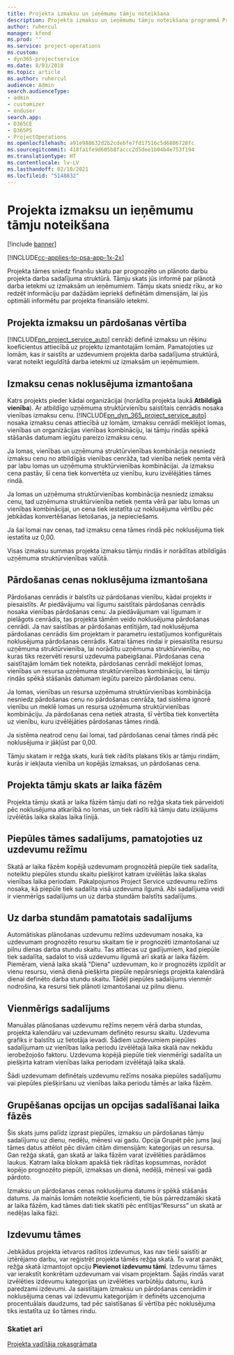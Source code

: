 ```yaml
---
title: Projekta izmaksu un ieņēmumu tāmju noteikšana
description: Projekta izmaksu un ieņēmumu tāmju noteikšana programmā Project Service
author: ruhercul
manager: kfend
ms.prod: ''
ms.service: project-operations
ms.custom:
- dyn365-projectservice
ms.date: 8/03/2018
ms.topic: article
ms.author: ruhercul
audience: Admin
search.audienceType:
- admin
- customizer
- enduser
search.app:
- D365CE
- D365PS
- ProjectOperations
ms.openlocfilehash: a91e988632d2b2cdebfe7fd17516c5d6886728fc
ms.sourcegitcommit: 418fa1fe9d605b8faccc2d5dee1b04b4e753f194
ms.translationtype: HT
ms.contentlocale: lv-LV
ms.lasthandoff: 02/10/2021
ms.locfileid: "5148832"
---
```

# <a name="determine-project-cost-and-revenue-estimates"></a>Projekta izmaksu un ieņēmumu tāmju noteikšana 

[!include [banner](../includes/psa-now-project-operations.md)]

[!INCLUDE[cc-applies-to-psa-app-1x-2x](../includes/cc-applies-to-psa-app-1x-2x.md)]

Projekta tāmes sniedz finanšu skatu par prognozēto un plānoto darbu projekta darba sadalījuma struktūrā. Tāmju skats jūs informē par plānotā darba ietekmi uz izmaksām un ieņēmumiem. Tāmju skats sniedz rīku, ar ko redzēt informāciju par dažādām iepriekš definētām dimensijām, lai jūs optimāli informētu par projekta finansiālo ietekmi.  
  
## <a name="cost-and-sales-value-of-the-project"></a>Projekta izmaksu un pārdošanas vērtība  
[!INCLUDE[pn_project_service_auto](../includes/pn-project-service-auto.md)] cenrāži definē izmaksu un rēķinu koeficientus attiecībā uz projektu izmantotajām lomām. Pamatojoties uz lomām, kas ir saistīts ar uzdevumiem projekta darba sadalījuma struktūrā, varat noteikt ieguldītā darba ietekmi uz izmaksām un ieņēmumiem.  
  
## <a name="cost-price-defaulting"></a>Izmaksu cenas noklusējuma izmantošana  
Katrs projekts pieder kādai organizācijai (norādīta projekta laukā **Atbildīgā vienība**). Ar atbildīgo uzņēmuma struktūrvienību saistītais cenrādis nosaka vienības izmaksu cenu. [!INCLUDE[pn_dyn_365_project_service_auto](../includes/pn-dyn-365-project-service-auto.md)] nosaka izmaksu cenas attiecībā uz lomām, izmaksu cenrādī meklējot lomas, vienības un organizācijas vienības kombināciju, lai tāmju rindās spēkā stāšanās datumam iegūtu pareizo izmaksu cenu.  
  
Ja lomas, vienības un uzņēmuma struktūrvienības kombinācija nesniedz izmaksu cenu no atbildīgās vienības cenrāža, tad vienība netiek ņemta vērā par labu lomas un uzņēmuma struktūrvienības kombinācijai. Ja izmaksu cena pastāv, šī cena tiek konvertēta uz vienību, kuru izvēlējāties tāmes rindā.  
  
Ja lomas un uzņēmuma struktūrvienības kombinācija nesniedz izmaksu cenu, tad uzņēmuma struktūrvienība netiek ņemta vērā par labu lomas un vienības kombinācijai, un cena tiek iestatīta uz noklusējuma vērtību pēc jebkādas konvertēšanas lietošanas, ja nepieciešams.  
  
 Ja šai lomai nav cenas, tad izmaksu cena tāmes rindā pēc noklusējuma tiek iestatīta uz 0,00.  
  
 Visas izmaksu summas projekta izmaksu tāmju rindās ir norādītas atbildīgās uzņēmuma struktūrvienības valūtā.  
  
## <a name="sales-price-defaulting"></a>Pārdošanas cenas noklusējuma izmantošana  
Pārdošanas cenrādis ir balstīts uz pārdošanas vienību, kādai projekts ir piesaistīts. Ar piedāvājumu vai līgumu saistītais pārdošanas cenrādis nosaka vienības pārdošanas cenu. Ja piedāvājumam vai līgumam ir pielāgots cenrādis, tas projekta tāmēm veido noklusējuma pārdošanas cenrādi. Ja nav saistības ar pārdošanas entītijām, tad noklusējuma pārdošanas cenrādis šim projektam ir parametru iestatījumos konfigurētais noklusējuma pārdošanas cenrādis. Katrai tāmes rindai ir piesaistīta resursu uzņēmuma struktūrvienība, lai norādītu uzņēmuma struktūrvienību, no kuras tiks rezervēti resursi uzdevuma pabeigšanai. Pārdošanas cena saistītajām lomām tiek noteikta, pārdošanas cenrādī meklējot lomas, vienības un resursa uzņēmuma struktūrvienības kombināciju, lai tāmju rindās spēkā stāšanās datumam iegūtu pareizo pārdošanas cenu.  
  
Ja lomas, vienības un resursa uzņēmuma struktūrvienības kombinācija nesniedz pārdošanas cenu no pārdošanas cenrāža, tad sistēma ignorē vienību un meklē lomas un resursa uzņēmuma struktūrvienības kombināciju. Ja pārdošanas cena netiek atrasta, šī vērtība tiek konvertēta uz vienību, kuru izvēlējāties pārdošanas tāmes rindā.  
  
Ja sistēma neatrod cenu šai lomai, tad pārdošanas cenai tāmes rindā pēc noklusējuma ir jākļūst par 0,00.  
  
Tāmju skatam ir režģa skats, kurā tiek rādīts plakans tīkls ar tāmju rindām, kurās ir iekļauta vienība un kopējās izmaksas, un pārdošanas cena.  
  
## <a name="time-phased-view-of-project-estimates"></a>Projekta tāmju skats ar laika fāzēm  
Projekta tāmju skatā ar laika fāzēm tāmju dati no režģa skata tiek pārveidoti pēc noklusējuma atkarībā no lomas, un tiek rādīti kā tāmju datu izklājums izvēlētās laika skalas laika līnijā.  
  
## <a name="effort-estimate-allocation-based-on-task-mode"></a>Piepūles tāmes sadalījums, pamatojoties uz uzdevumu režīmu  
Skatā ar laika fāzēm kopējā uzdevumam prognozētā piepūle tiek sadalīta, noteiktu piepūles stundu skaitu piešķirot katram izvēlētās laika skalas vienības laika periodam. Pakalpojumos Project Service uzdevumu režīms nosaka, kā piepūle tiek sadalīta visā uzdevuma ilgumā. Abi sadalījuma veidi ir vienmērīgs sadalījums un uz darba stundām balstīts sadalījums. 
  
## <a name="work-hours-based-allocation"></a>Uz darba stundām pamatotais sadalījums  
Automātiskas plānošanas uzdevumu režīms uzdevumam nosaka, ka uzdevumam prognozēto resursu skaitam tie ir prognozēti izmantošanai uz pilnu dienas darba stundu skaitu. Tas attiecas uz gadījumiem, kad piepūle tiek sadalīta, sadalot to visā uzdevumu ilgumā arī skatā ar laika fāzēm. Piemēram, vienā laika skalā "Diena" uzdevumam, ko ir prognozēts izpildīt ar vienu resursu, vienā dienā piešķirta piepūle nepārsniegs projekta kalendārā dienai definēto darba stundu skaitu. Tādēļ piepūles sadalījums vienmēr nodrošina, ka resursi tiek plānoti izmantošanai uz pilnu dienu.  
  
## <a name="even-distribution"></a>Vienmērīgs sadalījums  
Manuālas plānošanas uzdevumu režīms neņem vērā darba stundas, projekta kalendāru vai uzdevumam definēto resursu skaitu. Uzdevuma grafiks ir balstīts uz lietotāja ievadi. Šādiem uzdevumiem piepūles sadalījumam uz vienības laika periodu izvēlētajā laika skalā nav nekādu ierobežojošo faktoru. Uzdevuma kopējā piepūle tiek vienmērīgi sadalīta un piešķirta katram vienības laika periodam izvēlētajā laika skalā.  
  
Šādi uzdevumam definētais uzdevumu režīms nosaka piepūles sadalījumu vai piepūles piešķiršanu uz vienības laika periodu tāmēs ar laika fāzēm.  
  
## <a name="grouping-and-time-phasing-options"></a>Grupēšanas opcijas un opcijas sadalīšanai laika fāzēs  
Šis skats jums palīdz izprast piepūles, izmaksu un pārdošanas tāmju sadalījumu uz dienu, nedēļu, mēnesi vai gadu. Opcija Grupēt pēc jums ļauj tāmes datus attēlot pēc divām citām dimensijām: kategorijas un resursa. Gan režģa skatā, gan skatā ar laika fāzēm varat izvēlēties parādāmos laukus. Katram laika blokam apakšā tiek rādītas kopsummas, norādot kopējo prognozēto piepūli, izmaksas un dienā, nedēļā, mēnesī vai gadā pārdoto.  
  
Izmaksu un pārdošanas cenas noklusējuma datums ir spēkā stāšanās datums. Ja mainās lomām noteiktie koeficienti, tie būs pārredzamāki skatā ar laika fāzēm, kad tāmes dati tiek skatīti pēc entītijas“Resurss” un skatā ar nedēļas laika fāzi.  
  
## <a name="expense-estimates"></a>Izdevumu tāmes  
Jebkādus projekta ietvaros radītos izdevumus, kas nav tieši saistīti ar iztērējamo darbu, var reģistrēt projekta tāmēs režģa skatā. To varat panākt, režģa skatā izmantojot opciju **Pievienot izdevumu tāmi**. Izdevumu tāmes var ierakstīt konkrētam uzdevumam vai visam projektam. Šajās rindās varat izvēlēties izdevumu kategorijas un izvēlēties varbūtēju datumu, kurā paredzami izdevumi. Ja saistītajam izmaksu un pārdošanas cenrādim ir noklusējuma cenas vai izdevumu kategorijām ir definēts uzcenojuma procentuālais daudzums, tad pēc saistīšanas šī vērtība pēc noklusējuma tiks iestatīta uz šo tāmes rindu.  
  
### <a name="see-also"></a>Skatiet arī  
 [Projekta vadītāja rokasgrāmata](../psa/project-manager-guide.md)

